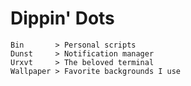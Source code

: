 # Dippin' Dots

```
Bin       > Personal scripts
Dunst     > Notification manager
Urxvt     > The beloved terminal
Wallpaper > Favorite backgrounds I use 

```
